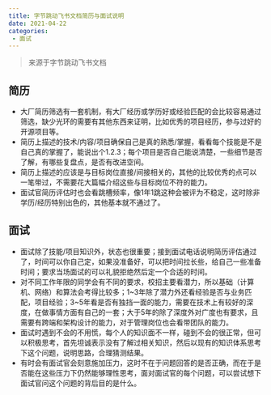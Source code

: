 ```yaml
---
title: 字节跳动飞书文档简历与面试说明
date: 2021-04-22
categories:
 - 面试
---
```


<!-- more -->



> 来源于字节跳动飞书文档
>

## 简历

- 大厂简历筛选有一套机制，有大厂经历或学历好或经验匹配的会比较容易通过筛选，缺少光环的需要有其他东西来证明，比如优秀的项目经历，参与过好的开源项目等。
- 简历上描述的技术/内容/项目确保自己是真的熟悉/掌握，看看每个技能是不是自己真的掌握了，能说出个1.2.3；每个项目是否自己能说清楚，一些细节是否了解，有哪些复盘点，是否有改进空间。
- 简历上描述的应该是与目标岗位直接/间接相关的，其他的比较优秀的点可以一笔带过，不需要花大篇幅介绍这些与目标岗位不符的能力。
- 面试官简历评估时也会看跳槽频率，像1年1跳这种会被评为不稳定，这时除非学历/经历特别出色的，其他基本就不通过了。



## 面试

- 面试除了技能/项目知识外，状态也很重要；接到面试电话说明简历评估通过了，时间可以你自己定，如果没准备好，可以把时间拉长些，给自己一些准备时间；要求当场面试的可以礼貌拒绝然后定一个合适的时间。
- 对不同工作年限的同学会有不同的要求，校招主要看潜力，所以基础（计算机、网络）和算法会考得比较多；1~3年除了潜力外还看经验是否与业务匹配，项目经验；3~5年看是否有独挡一面的能力，需要在技术上有较好的深度，在做事情方面有自己的一套；大于5年的除了深度外对广度也有要求，且需要有跨端和架构设计的能力，对于管理岗位也会看带团队的能力。
- 面试时遇到不会的不用慌，每个人的知识面不一样，碰到不会的很正常，但可以积极思考，首先坦诚表示没有了解过相关知识，然后以现有的知识体系思考下这个问题，说明思路，合理猜测结果。
- 有时会有面试官会刻意施加压力，这时不在于问题回答的是否正确，而在于是否能在这些压力下仍然能够理性思考，面对面试官的每个问题，可以尝试想下面试官问这个问题的背后目的是什么。
